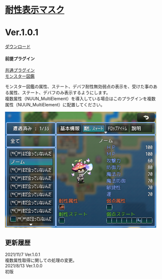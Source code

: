 # [耐性表示マスク](https://raw.githubusercontent.com/nuun888/MZ/master/NUUN_EnemyBookEX_1.js)
# Ver.1.0.1
[ダウンロード](https://raw.githubusercontent.com/nuun888/MZ/master/NUUN_EnemyBookEX_1.js)  
#### 前提プラグイン  
[共通プラグイン](https://raw.githubusercontent.com/nuun888/MZ/master/NUUN_Base.js)  
[モンスター図鑑](https://github.com/nuun888/MZ/blob/master/README/EnemyBook.md)  

モンスター図鑑の属性、ステート、デバフ耐性無効弱点の表示を、受けた事のある属性、ステート、デバフのみ表示するようにします。  
複数属性（NUUN_MultiElement）を導入している場合はこのプラグインを複数属性（NUUN_MultiElement）に配置してください。

![画像](img/EnemyBook19.png)  

## 更新履歴
2021/11/7 Ver.1.0.1  
複数属性取得に関しての処理の変更。  
2021/8/13 Ver.1.0.0  
初版  
